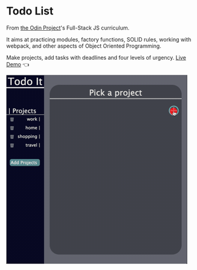# Todo List

From [the Odin Project](http://www.theodinproject.com/)'s Full-Stack JS curriculum.

It aims at practicing modules, factory functions, SOLID rules, working with webpack, and other aspects of Object Oriented Programming.

Make projects, add tasks with deadlines and four levels of urgency. 
[Live Demo](https://kamyar-mazloom.github.io/restaurant-page/) :point_left:

![Rrestaurant Page Demo](demo/todo-list-demo.gif)
